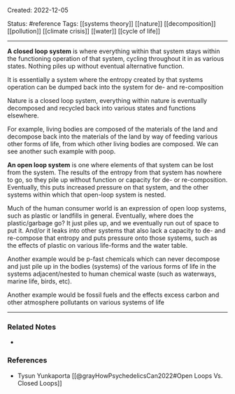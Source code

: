 Created: 2022-12-05

Status: #reference 
Tags: [[systems theory]] [[nature]] [[decomposition]] [[pollution]] [[climate crisis]] [[water]] [[cycle of life]] 

*****

**A closed loop system** is where everything within that system stays within the functioning operation of that system, cycling throughout it in as various states. Nothing piles up without eventual alternative function. 

It is essentially a system where the entropy created by that systems operation can be dumped back into the system for de- and re-composition

Nature is a closed loop system, everything within nature is eventually decomposed and recycled back into various states and functions elsewhere. 

For example, living bodies are composed of the materials of the land and decompose back into the materials of the land by way of feeding various other forms of life, from which other living bodies are composed. We can see another such example with poop.

**An open loop system** is one where elements of that system can be lost from the system. The results of the entropy from that system has nowhere to go, so they pile up without function or capacity for de- or re-composition. Eventually, this puts increased pressure on that system, and the other systems within which that open-loop system is nested.

Much of the human consumer world is an expression of open loop systems, such as plastic or landfills in general. Eventually, where does the plastic/garbage go? It just piles up, and we eventually run out of space to put it. And/or it leaks into other systems that also lack a capacity to de- and re-compose that entropy and puts pressure onto those systems, such as the effects of plastic on various life-forms and the water table.

Another example would be p-fast chemicals which can never decompose and just pile up in the bodies (systems) of the various forms of life in the systems adjacent/nested to human chemical waste (such as waterways, marine life, birds, etc).

Another example would be fossil fuels and the effects excess carbon and other atmosphere pollutants on various systems of life 


*****

### Related Notes

-

### References

- Tysun Yunkaporta [[@grayHowPsychedelicsCan2022#Open Loops Vs. Closed Loops]]
